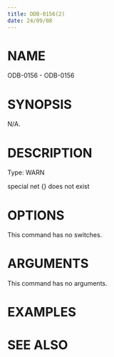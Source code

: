 ```yaml
---
title: ODB-0156(2)
date: 24/09/08
---
```


# NAME

ODB-0156 - ODB-0156

# SYNOPSIS

N/A.

# DESCRIPTION

Type: WARN

special net {} does not exist

# OPTIONS

This command has no switches.

# ARGUMENTS

This command has no arguments.

# EXAMPLES

# SEE ALSO
